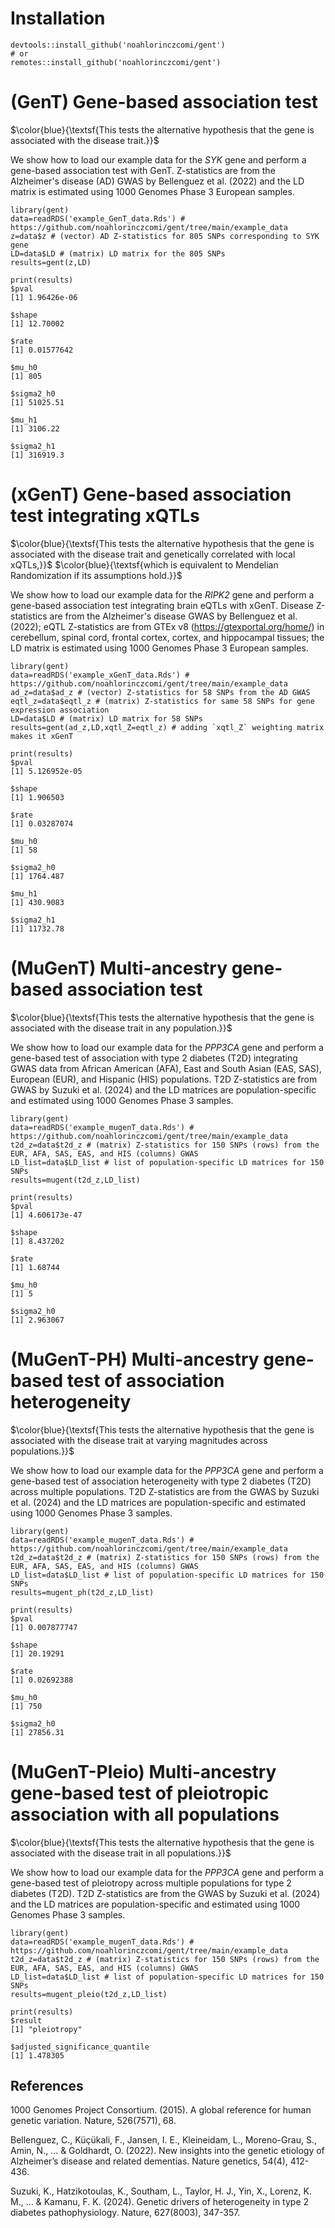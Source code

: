 # Installation
```
devtools::install_github('noahlorinczcomi/gent')
# or
remotes::install_github('noahlorinczcomi/gent')
```

# (GenT) Gene-based association test
$\color{blue}{\textsf{This tests the alternative hypothesis that the gene is associated with the disease trait.}}$

We show how to load our example data for the *SYK* gene and perform a gene-based association test with GenT. Z-statistics are from the Alzheimer's disease (AD) GWAS by Bellenguez et al. (2022) and the LD matrix is estimated using 1000 Genomes Phase 3 European samples.
```
library(gent)
data=readRDS('example_GenT_data.Rds') # https://github.com/noahlorinczcomi/gent/tree/main/example_data 
z=data$z # (vector) AD Z-statistics for 805 SNPs corresponding to SYK gene
LD=data$LD # (matrix) LD matrix for the 805 SNPs
results=gent(z,LD)

print(results)
$pval
[1] 1.96426e-06

$shape
[1] 12.70002

$rate
[1] 0.01577642

$mu_h0
[1] 805

$sigma2_h0
[1] 51025.51

$mu_h1
[1] 3106.22

$sigma2_h1
[1] 316919.3
```

# (xGenT) Gene-based association test integrating xQTLs
$\color{blue}{\textsf{This tests the alternative hypothesis that the gene is associated with the disease trait and genetically correlated with local xQTLs,}}$
$\color{blue}{\textsf{which is equivalent to Mendelian Randomization if its assumptions hold.}}$

We show how to load our example data for the *RIPK2* gene and perform a gene-based association test integrating brain eQTLs with xGenT. Disease Z-statistics are from the Alzheimer's disease GWAS by Bellenguez et al. (2022); eQTL Z-statistics are from GTEx v8 (https://gtexportal.org/home/) in cerebellum, spinal cord, frontal cortex, cortex, and hippocampal tissues; the LD matrix is estimated using 1000 Genomes Phase 3 European samples.
```
library(gent)
data=readRDS('example_xGenT_data.Rds') # https://github.com/noahlorinczcomi/gent/tree/main/example_data 
ad_z=data$ad_z # (vector) Z-statistics for 58 SNPs from the AD GWAS
eqtl_z=data$eqtl_z # (matrix) Z-statistics for same 58 SNPs for gene expression association
LD=data$LD # (matrix) LD matrix for 58 SNPs
results=gent(ad_z,LD,xqtl_Z=eqtl_z) # adding `xqtl_Z` weighting matrix makes it xGenT

print(results)
$pval
[1] 5.126952e-05

$shape
[1] 1.906503

$rate
[1] 0.03287074

$mu_h0
[1] 58

$sigma2_h0
[1] 1764.487

$mu_h1
[1] 430.9083

$sigma2_h1
[1] 11732.78
```

# (MuGenT) Multi-ancestry gene-based association test
$\color{blue}{\textsf{This tests the alternative hypothesis that the gene is associated with the disease trait in any population.}}$

We show how to load our example data for the *PPP3CA* gene and perform a gene-based test of association with type 2 diabetes (T2D) integrating GWAS data from African American (AFA), East and South Asian (EAS, SAS), European (EUR), and Hispanic (HIS) populations. T2D Z-statistics are from GWAS by Suzuki et al. (2024) and the LD matrices are population-specific and estimated using 1000 Genomes Phase 3 samples.
```
library(gent)
data=readRDS('example_mugenT_data.Rds') # https://github.com/noahlorinczcomi/gent/tree/main/example_data 
t2d_z=data$t2d_z # (matrix) Z-statistics for 150 SNPs (rows) from the EUR, AFA, SAS, EAS, and HIS (columns) GWAS
LD_list=data$LD_list # list of population-specific LD matrices for 150 SNPs
results=mugent(t2d_z,LD_list)

print(results)
$pval
[1] 4.606173e-47

$shape
[1] 8.437202

$rate
[1] 1.68744

$mu_h0
[1] 5

$sigma2_h0
[1] 2.963067
```

# (MuGenT-PH) Multi-ancestry gene-based test of association heterogeneity
$\color{blue}{\textsf{This tests the alternative hypothesis that the gene is associated with the disease trait at varying magnitudes across populations.}}$

We show how to load our example data for the *PPP3CA* gene and perform a gene-based test of association heterogeneity with type 2 diabetes (T2D) across multiple populations. T2D  Z-statistics are from the GWAS by Suzuki et al. (2024) and the LD matrices are population-specific and estimated using 1000 Genomes Phase 3 samples.
```
library(gent)
data=readRDS('example_mugenT_data.Rds') # https://github.com/noahlorinczcomi/gent/tree/main/example_data 
t2d_z=data$t2d_z # (matrix) Z-statistics for 150 SNPs (rows) from the EUR, AFA, SAS, EAS, and HIS (columns) GWAS
LD_list=data$LD_list # list of population-specific LD matrices for 150 SNPs
results=mugent_ph(t2d_z,LD_list)

print(results)
$pval
[1] 0.007877747

$shape
[1] 20.19291

$rate
[1] 0.02692388

$mu_h0
[1] 750

$sigma2_h0
[1] 27856.31
```

# (MuGenT-Pleio) Multi-ancestry gene-based test of pleiotropic association with all populations
$\color{blue}{\textsf{This tests the alternative hypothesis that the gene is associated with the disease trait in all populations.}}$

We show how to load our example data for the *PPP3CA* gene and perform a gene-based test of pleiotropy across multiple  populations for type 2 diabetes (T2D). T2D  Z-statistics are from the GWAS by Suzuki et al. (2024) and the LD matrices are population-specific and estimated using 1000 Genomes Phase 3 samples.
```
library(gent)
data=readRDS('example_mugenT_data.Rds') # https://github.com/noahlorinczcomi/gent/tree/main/example_data 
t2d_z=data$t2d_z # (matrix) Z-statistics for 150 SNPs (rows) from the EUR, AFA, SAS, EAS, and HIS (columns) GWAS
LD_list=data$LD_list # list of population-specific LD matrices for 150 SNPs
results=mugent_pleio(t2d_z,LD_list)

print(results)
$result
[1] "pleiotropy"

$adjusted_significance_quantile
[1] 1.478305
```

## References
1000 Genomes Project Consortium. (2015). A global reference for human genetic variation. Nature, 526(7571), 68.

Bellenguez, C., Küçükali, F., Jansen, I. E., Kleineidam, L., Moreno-Grau, S., Amin, N., ... & Goldhardt, O. (2022). New insights into the genetic etiology of Alzheimer’s disease and related dementias. Nature genetics, 54(4), 412-436.

Suzuki, K., Hatzikotoulas, K., Southam, L., Taylor, H. J., Yin, X., Lorenz, K. M., ... & Kamanu, F. K. (2024). Genetic drivers of heterogeneity in type 2 diabetes pathophysiology. Nature, 627(8003), 347-357.




